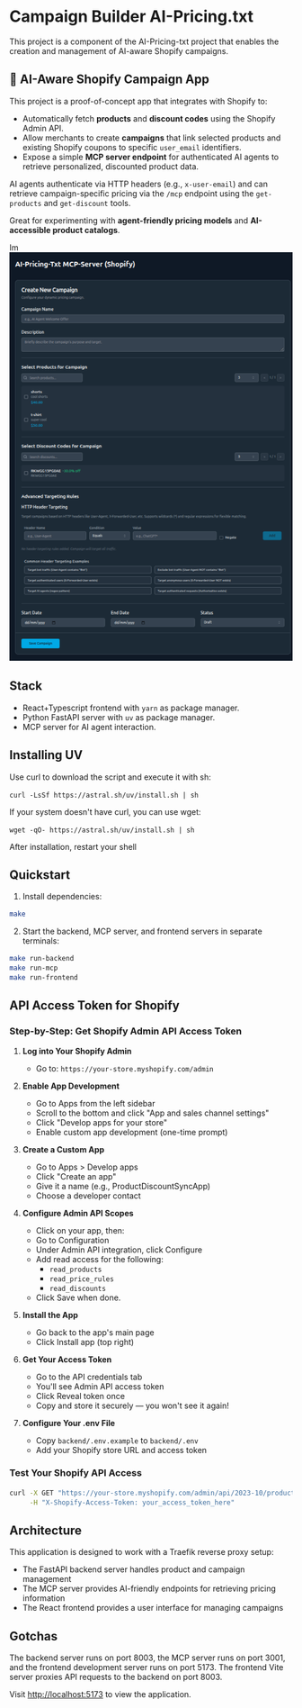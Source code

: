 # Campaign Builder AI-Pricing.txt

This project is a component of the AI-Pricing-txt project that enables the creation and management of AI-aware Shopify campaigns.

## 🛒 AI-Aware Shopify Campaign App

This project is a proof-of-concept app that integrates with Shopify to:

* Automatically fetch **products** and **discount codes** using the Shopify Admin API.
* Allow merchants to create **campaigns** that link selected products and existing Shopify coupons to specific `user_email` identifiers.
* Expose a simple **MCP server endpoint** for authenticated AI agents to retrieve personalized, discounted product data.

AI agents authenticate via HTTP headers (e.g., `x-user-email`) and can retrieve campaign-specific pricing via the `/mcp` endpoint using the `get-products` and `get-discount` tools.

Great for experimenting with **agent-friendly pricing models** and **AI-accessible product catalogs**.

Im![User interface](assets/ai-pricing-txt-mcp-server.png)

## Stack

- React+Typescript frontend with `yarn` as package manager.
- Python FastAPI server with `uv` as package manager.
- MCP server for AI agent interaction.

## Installing UV
Use curl to download the script and execute it with sh:

```curl -LsSf https://astral.sh/uv/install.sh | sh```

If your system doesn't have curl, you can use wget:

```wget -qO- https://astral.sh/uv/install.sh | sh```

After installation, restart your shell

## Quickstart

1. Install dependencies:

```bash
make
```

2. Start the backend, MCP server, and frontend servers in separate terminals:

```bash
make run-backend
make run-mcp
make run-frontend
```

## API Access Token for Shopify 

### Step-by-Step: Get Shopify Admin API Access Token

1. **Log into Your Shopify Admin**
   - Go to: `https://your-store.myshopify.com/admin`

2. **Enable App Development**
   - Go to Apps from the left sidebar
   - Scroll to the bottom and click "App and sales channel settings"
   - Click "Develop apps for your store"
   - Enable custom app development (one-time prompt)

3. **Create a Custom App**
   - Go to Apps > Develop apps
   - Click "Create an app"
   - Give it a name (e.g., ProductDiscountSyncApp)
   - Choose a developer contact

4. **Configure Admin API Scopes**
   - Click on your app, then:
   - Go to Configuration
   - Under Admin API integration, click Configure
   - Add read access for the following:
     - `read_products`
     - `read_price_rules`
     - `read_discounts`
   - Click Save when done.

5. **Install the App**
   - Go back to the app's main page
   - Click Install app (top right)

6. **Get Your Access Token**
   - Go to the API credentials tab
   - You'll see Admin API access token
   - Click Reveal token once
   - Copy and store it securely — you won't see it again!

7. **Configure Your .env File**
   - Copy `backend/.env.example` to `backend/.env`
   - Add your Shopify store URL and access token

### Test Your Shopify API Access

```bash
curl -X GET "https://your-store.myshopify.com/admin/api/2023-10/products.json" \
     -H "X-Shopify-Access-Token: your_access_token_here"
```

## Architecture

This application is designed to work with a Traefik reverse proxy setup:

- The FastAPI backend server handles product and campaign management
- The MCP server provides AI-friendly endpoints for retrieving pricing information
- The React frontend provides a user interface for managing campaigns

## Gotchas

The backend server runs on port 8003, the MCP server runs on port 3001, and the frontend development server runs on port 5173. The frontend Vite server proxies API requests to the backend on port 8003.

Visit <http://localhost:5173> to view the application.

